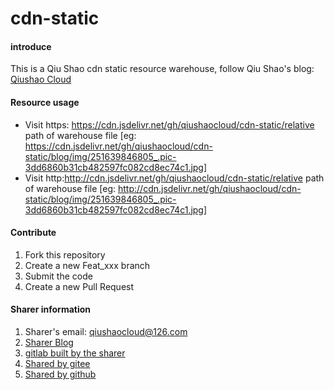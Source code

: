 # cdn-static

#### introduce
This is a Qiu Shao cdn static resource warehouse, follow Qiu Shao's blog: [Qiushao Cloud](https://www.qiushaocloud.top)

#### Resource usage
* Visit https: https://cdn.jsdelivr.net/gh/qiushaocloud/cdn-static/relative path of warehouse file [eg: https://cdn.jsdelivr.net/gh/qiushaocloud/cdn-static/blog/img/251639846805_.pic-3dd6860b31cb482597fc082cd8ec74c1.jpg]
* Visit http:http://cdn.jsdelivr.net/gh/qiushaocloud/cdn-static/relative path of warehouse file [eg: http://cdn.jsdelivr.net/gh/qiushaocloud/cdn-static/blog/img/251639846805_.pic-3dd6860b31cb482597fc082cd8ec74c1.jpg]

#### Contribute

1. Fork this repository
2. Create a new Feat_xxx branch
3. Submit the code
4. Create a new Pull Request


#### Sharer information

1. Sharer's email: qiushaocloud@126.com
2. [Sharer Blog](https://www.qiushaocloud.top)
3. [gitlab built by the sharer](https://www.qiushaocloud.top/gitlab/qiushaocloud)
3. [Shared by gitee](https://gitee.com/qiushaocloud/dashboard/projects)
3. [Shared by github](https://github.com/qiushaocloud?tab=repositories)